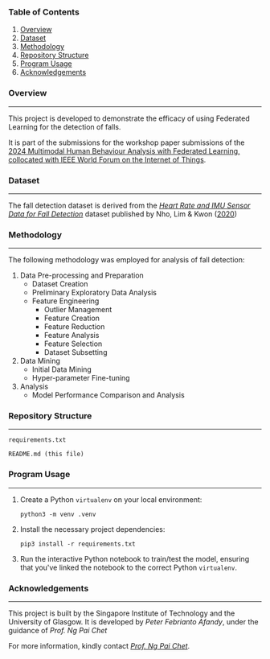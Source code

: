 ### Table of Contents
1. [Overview](#overview)
2. [Dataset](#dataset)
3. [Methodology](#methodology)
4. [Repository Structure](#repository-structure)
5. [Program Usage](#program-usage)
6. [Acknowledgements](#acknowledgements)

### Overview
---
This project is developed to demonstrate the efficacy of using Federated Learning for the detection of falls.

It is part of the submissions for the workshop paper submissions of the [2024 Multimodal Human Behaviour Analysis with Federated Learning, collocated with IEEE World Forum on the Internet of Things](https://mhba-fl.github.io/).

### Dataset
---
The fall detection dataset is derived from the [*Heart Rate and IMU Sensor Data for Fall Detection*](https://github.com/nhoyh/hr_imu_falldetection_dataset) dataset published by Nho, Lim & Kwon ([2020](https://ieeexplore.ieee.org/stamp/stamp.jsp?tp=&arnumber=8970371))

### Methodology
---
The following methodology was employed for analysis of fall detection:
1. Data Pre-processing and Preparation 
    - Dataset Creation
    - Preliminary Exploratory Data Analysis
    - Feature Engineering
        - Outlier Management
        - Feature Creation
        - Feature Reduction
        - Feature Analysis
        - Feature Selection
        - Dataset Subsetting
2. Data Mining
    - Initial Data Mining
    -  Hyper-parameter Fine-tuning
3. Analysis
    - Model Performance Comparison and Analysis

### Repository Structure
---
```
requirements.txt

README.md (this file)
```

### Program Usage
---
1. Create a Python `virtualenv` on your local environment:
    ```
    python3 -m venv .venv
    ```
2. Install the necessary project dependencies:
    ```
    pip3 install -r requirements.txt
    ```
3. Run the interactive Python notebook to train/test the model, ensuring that you've linked the notebook to the correct Python `virtualenv`. 

### Acknowledgements
---
This project is built by the Singapore Institute of Technology and the University of Glasgow. It is developed by *Peter Febrianto Afandy*, under the guidance of *Prof. Ng Pai Chet*

For more information, kindly contact [*Prof. Ng Pai Chet*](mailto:paichet.ng@singaporetech.edu.sg).